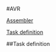 #AVR 

[Assembler](http://dfe.karelia.ru/koi/posob/avrlab/avrasm-rus.htm)

[Task definition][task-def]


##Task definition

[task-def]: #task-definition


